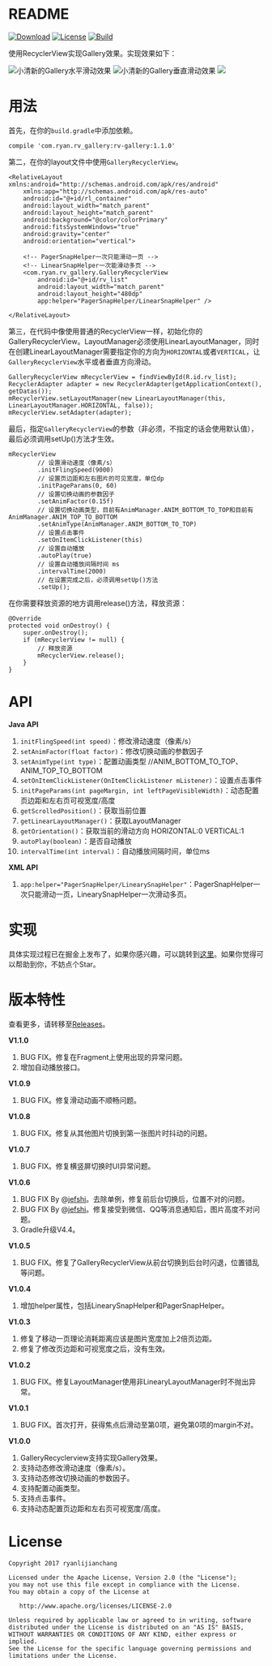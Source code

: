 # README #

[![Download](https://img.shields.io/badge/Download-V1.1.0-blue.svg)](https://bintray.com/ryanlijianchang/maven/RecyclerView-Gallery)
[![License](https://img.shields.io/badge/license-Apache2.0-green.svg)](https://github.com/ryanlijianchang/Recyclerview-Gallery)
[![Build](https://img.shields.io/circleci/project/github/RedSparr0w/node-csgo-parser.svg)](https://github.com/ryanlijianchang/Recyclerview-Gallery)

使用RecyclerView实现Gallery效果。实现效果如下：

![小清新的Gallery水平滑动效果](https://user-gold-cdn.xitu.io/2017/12/13/1604f61b7219464a?w=201&h=358&f=gif&s=3031397)
![小清新的Gallery垂直滑动效果](https://user-gold-cdn.xitu.io/2017/12/13/1604f61b781841cc?w=206&h=366&f=gif&s=2045166)
![](http://osjnd854m.bkt.clouddn.com/testaaaa.gif)

# 用法 #

首先，在你的`build.gradle`中添加依赖。

    compile 'com.ryan.rv_gallery:rv-gallery:1.1.0'

第二，在你的layout文件中使用`GalleryRecyclerView`。

	<RelativeLayout xmlns:android="http://schemas.android.com/apk/res/android"
	    xmlns:app="http://schemas.android.com/apk/res-auto"
	    android:id="@+id/rl_container"
	    android:layout_width="match_parent"
	    android:layout_height="match_parent"
	    android:background="@color/colorPrimary"
	    android:fitsSystemWindows="true"
	    android:gravity="center"
	    android:orientation="vertical">
	
		<!-- PagerSnapHelper一次只能滑动一页 -->
		<!-- LinearSnapHelper一次能滑动多页 -->
	    <com.ryan.rv_gallery.GalleryRecyclerView
	        android:id="@+id/rv_list"
	        android:layout_width="match_parent"
	        android:layout_height="480dp"
        	app:helper="PagerSnapHelper/LinearSnapHelper" />

	</RelativeLayout>

第三，在代码中像使用普通的RecyclerView一样，初始化你的GalleryRecyclerView。LayoutManager必须使用LinearLayoutManager，同时在创建LinearLayoutManager需要指定你的方向为`HORIZONTAL`或者`VERTICAL`，让`GalleryRecyclerView`水平或者垂直方向滑动。

	GalleryRecyclerView mRecyclerView = findViewById(R.id.rv_list);
	RecyclerAdapter adapter = new RecyclerAdapter(getApplicationContext(), getDatas());
	mRecyclerView.setLayoutManager(new LinearLayoutManager(this, LinearLayoutManager.HORIZONTAL, false));
    mRecyclerView.setAdapter(adapter);

最后，指定`GalleryRecyclerView`的参数（非必须，不指定的话会使用默认值），最后必须调用setUp()方法才生效。
	
    mRecyclerView
            // 设置滑动速度（像素/s）
            .initFlingSpeed(9000)
            // 设置页边距和左右图片的可见宽度，单位dp
            .initPageParams(0, 60)
            // 设置切换动画的参数因子
            .setAnimFactor(0.15f)
            // 设置切换动画类型，目前有AnimManager.ANIM_BOTTOM_TO_TOP和目前有AnimManager.ANIM_TOP_TO_BOTTOM
            .setAnimType(AnimManager.ANIM_BOTTOM_TO_TOP)
            // 设置点击事件
            .setOnItemClickListener(this)
            // 设置自动播放
            .autoPlay(true)
            // 设置自动播放间隔时间 ms
            .intervalTime(2000)
            // 在设置完成之后，必须调用setUp()方法
            .setUp();

在你需要释放资源的地方调用release()方法，释放资源：


    @Override
    protected void onDestroy() {
        super.onDestroy();
        if (mRecyclerView != null) {
            // 释放资源
            mRecyclerView.release();
        }
    }

# API #

**Java API**

1. `initFlingSpeed(int speed)`：修改滑动速度（像素/s）
2. `setAnimFactor(float factor)`：修改切换动画的参数因子
3. `setAnimType(int type)`：配置动画类型 //ANIM_BOTTOM_TO_TOP、ANIM_TOP_TO_BOTTOM
4. `setOnItemClickListener(OnItemClickListener mListener)`：设置点击事件
5. `initPageParams(int pageMargin, int leftPageVisibleWidth)`：动态配置页边距和左右页可视宽度/高度
6. `getScrolledPosition()`：获取当前位置
7. `getLinearLayoutManager()`：获取LayoutManager
8. `getOrientation()`：获取当前的滑动方向 HORIZONTAL:0 VERTICAL:1
9. `autoPlay(boolean)`：是否自动播放
10. `intervalTime(int interval)`：自动播放间隔时间，单位ms

**XML API**

1. `app:helper="PagerSnapHelper/LinearySnapHelper"`：PagerSnapHelper一次只能滑动一页，LinearySnapHelper一次滑动多页。

# 实现 #

具体实现过程已在掘金上发布了，如果你感兴趣，可以跳转到[这里](https://juejin.im/post/5a30fe5a6fb9a045132ab1bf)。如果你觉得可以帮助到你，不妨点个Star。

# 版本特性 #

查看更多，请转移至[Releases](https://github.com/ryanlijianchang/Recyclerview-Gallery/releases)。

**V1.1.0**
1. BUG FIX。修复在Fragment上使用出现的异常问题。
2. 增加自动播放接口。

**V1.0.9**
1. BUG FIX。修复滑动动画不顺畅问题。

**V1.0.8**
1. BUG FIX。修复从其他图片切换到第一张图片时抖动的问题。

**V1.0.7**
1. BUG FIX。修复横竖屏切换时UI异常问题。

**V1.0.6**

1. BUG FIX By @[jefshi](https://github.com/jefshi)。去除单例，修复前后台切换后，位置不对的问题。
2. BUG FIX By @[jefshi](https://github.com/jefshi)。修复接受到微信、QQ等消息通知后，图片高度不对问题。
3. Gradle升级V4.4。

**V1.0.5**

1. BUG FIX。修复了GalleryRecyclerView从前台切换到后台时闪退，位置错乱等问题。

**V1.0.4**

1. 增加helper属性，包括LinearySnapHelper和PagerSnapHelper。

**V1.0.3**

1. 修复了移动一页理论消耗距离应该是图片宽度加上2倍页边距。
2. 修复了修改页边距和可视宽度之后，没有生效。

**V1.0.2**

1. BUG FIX。修复LayoutManager使用非LinearyLayoutManager时不抛出异常。 

**V1.0.1**

1. BUG FIX。首次打开，获得焦点后滑动至第0项，避免第0项的margin不对。

**V1.0.0**

1. GalleryRecyclerview支持实现Gallery效果。
2. 支持动态修改滑动速度（像素/s）。
3. 支持动态修改切换动画的参数因子。
4. 支持配置动画类型。
5. 支持点击事件。
6. 支持动态配置页边距和左右页可视宽度/高度。



# License #

    
    Copyright 2017 ryanlijianchang
    
    Licensed under the Apache License, Version 2.0 (the "License");
    you may not use this file except in compliance with the License.
    You may obtain a copy of the License at
    
       http://www.apache.org/licenses/LICENSE-2.0
    
    Unless required by applicable law or agreed to in writing, software
    distributed under the License is distributed on an "AS IS" BASIS,
    WITHOUT WARRANTIES OR CONDITIONS OF ANY KIND, either express or implied.
    See the License for the specific language governing permissions and
    limitations under the License.